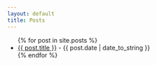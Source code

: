 ```yaml
---
layout: default
title: Posts
---
```

<ul class="posts">
	{% for post in site.posts %}
		<li><a href="{{ post.url }}">{{ post.title }}</a> - <span class="quiet">{{ post.date | date_to_string }}</span></li>
	{% endfor %}
</ul>

